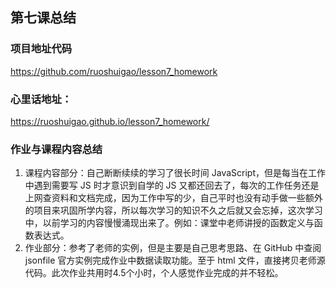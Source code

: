 ## 第七课总结
### 项目地址代码
https://github.com/ruoshuigao/lesson7_homework

### 心里话地址：
https://ruoshuigao.github.io/lesson7_homework/

### 作业与课程内容总结
1. 课程内容部分：自己断断续续的学习了很长时间 JavaScript，但是每当在工作中遇到需要写 JS 时才意识到自学的 JS 又都还回去了，每次的工作任务还是上网查资料和文档完成，因为工作中写的少，自己平时也没有动手做一些额外的项目来巩固所学内容，所以每次学习的知识不久之后就又会忘掉，这次学习中，以前学习的内容慢慢涌现出来了。例如：课堂中老师讲授的函数定义与函数表达式。
2. 作业部分：参考了老师的实例，但是主要是自己思考思路、在 GitHub 中查阅 jsonfile 官方实例完成作业中数据读取功能。至于 html 文件，直接拷贝老师源代码。此次作业共用时4.5个小时，个人感觉作业完成的并不轻松。

